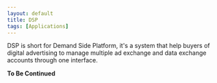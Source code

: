 ```yaml
---
layout: default
title: DSP
tags: [Applications]
---
```

DSP is short for Demand Side Platform, it's a system that help buyers of digital advertising to manage multiple ad exchange and data exchange accounts through one interface.

**To Be Continued**
